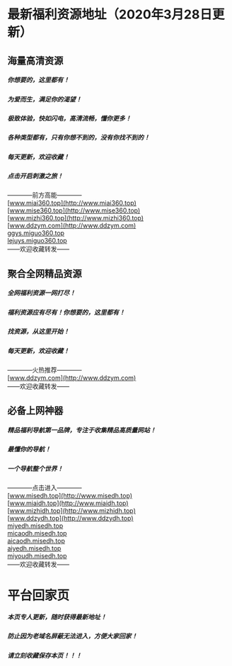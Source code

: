 # 最新福利资源地址（2020年3月28日更新）

## 海量高清资源
##### 你想要的，这里都有！
##### 为爱而生，满足你的渴望！
##### 极致体验，快如闪电，高清流畅，懂你更多！
##### 各种类型都有，只有你想不到的，没有你找不到的！
##### 每天更新，欢迎收藏！
##### 点击开启刺激之旅！
————前方高能————<br>
[www.miai360.top](http://www.miai360.top)<br>
[www.mise360.top](http://www.mise360.top)<br>
[www.mizhi360.top](http://www.mizhi360.top)<br>
[www.ddzym.com](http://www.ddzym.com)<br>
[ggys.miguo360.top](http://ggys.miguo360.top)<br>
[lejuys.miguo360.top](http://lejuys.miguo360.top)<br>
——欢迎收藏转发——


## 聚合全网精品资源
##### 全网福利资源一网打尽！
##### 福利资源应有尽有！你想要的，这里都有！
##### 找资源，从这里开始！
##### 每天更新，欢迎收藏！
————火热推荐————<br>
[www.ddzym.com](http://www.ddzym.com)<br>
——欢迎收藏转发——


## 必备上网神器
##### 精品福利导航第一品牌，专注于收集精品高质量网站！
##### 最懂你的导航！
##### 一个导航整个世界！
————点击进入————<br>
[www.misedh.top](http://www.misedh.top)<br>
[www.miaidh.top](http://www.miaidh.top)<br>
[www.mizhidh.top](http://www.mizhidh.top)<br>
[www.ddzydh.top](http://www.ddzydh.top)<br>
[miyedh.misedh.top](http://miyedh.misedh.top)<br>
[micaodh.misedh.top](http://micaodh.misedh.top)<br>
[aicaodh.misedh.top](http://aicaodh.misedh.top)<br>
[aiyedh.misedh.top](http://aiyedh.misedh.top)<br>
[miyoudh.misedh.top](http://miyoudh.misedh.top)<br>
——欢迎收藏转发——


# 平台回家页
##### 本页专人更新，随时获得最新地址！
##### 防止因为老域名屏蔽无法进入，方便大家回家！
##### 请立刻收藏保存本页！！！
